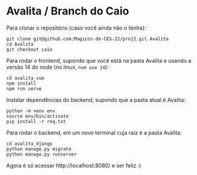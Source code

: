 # Avalita / Branch do Caio

Para clonar o repositório (caso você ainda não o tenha):
```
git clone git@github.com:Magicos-de-CES-22/proj2.git Avalita
cd Avalita
git checkout caio
```

Para rodar o frontend, supondo que você está na pasta Avalita e usando a versão 14 do node (no linux, `nvm use 14`):
```
cd avalita_vue
npm install
npm run serve
```

Instalar dependências do backend, supondo que a pasta atual é Avalita:
```
python -m venv env
source env/bin/activate
pip install -r req.txt
```

Para rodar o backend, em um novo terminal cuja raiz é a pasta Avalita:
```
cd avalita_django
python manage.py migrate
python manage.py runserver
```

Agora é só acessar http://localhost:8080/ e ser feliz :)
